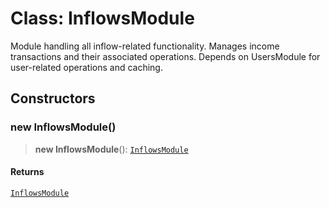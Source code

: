 # Class: InflowsModule

Module handling all inflow-related functionality.
Manages income transactions and their associated operations.
Depends on UsersModule for user-related operations and caching.

## Constructors

### new InflowsModule()

> **new InflowsModule**(): [`InflowsModule`](InflowsModule.md)

#### Returns

[`InflowsModule`](InflowsModule.md)
